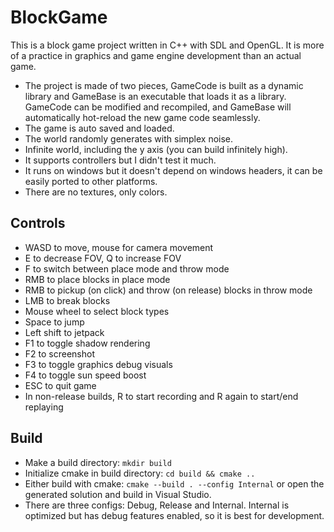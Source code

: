 # BlockGame

This is a block game project written in C++ with SDL and OpenGL. It is more of a practice in graphics and game engine development than an actual game. 

- The project is made of two pieces, GameCode is built as a dynamic library and GameBase is an executable that loads it as a library. GameCode can be modified and recompiled, and GameBase will automatically hot-reload the new game code seamlessly.
- The game is auto saved and loaded.
- The world randomly generates with simplex noise.
- Infinite world, including the y axis (you can build infinitely high).
- It supports controllers but I didn't test it much.
- It runs on windows but it doesn't depend on windows headers, it can be easily ported to other platforms.
- There are no textures, only colors.

## Controls

- WASD to move, mouse for camera movement
- E to decrease FOV, Q to increase FOV
- F to switch between place mode and throw mode
- RMB to place blocks in place mode
- RMB to pickup (on click) and throw (on release) blocks in throw mode
- LMB to break blocks
- Mouse wheel to select block types
- Space to jump
- Left shift to jetpack
- F1 to toggle shadow rendering
- F2 to screenshot
- F3 to toggle graphics debug visuals
- F4 to toggle sun speed boost
- ESC to quit game
- In non-release builds, R to start recording and R again to start/end replaying

## Build

- Make a build directory: `mkdir build`
- Initialize cmake in build directory: `cd build && cmake ..`
- Either build with cmake: `cmake --build . --config Internal` or open the generated solution and build in Visual Studio.
- There are three configs: Debug, Release and Internal. Internal is optimized but has debug features enabled, so it is best for development.
